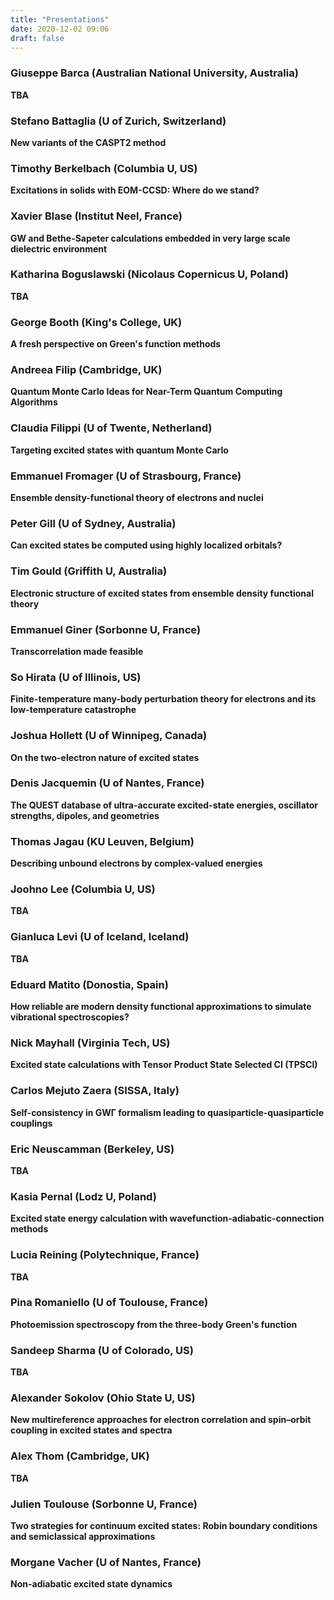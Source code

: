 ```yaml
---
title: "Presentations"
date: 2020-12-02 09:06
draft: false
---
```


### Giuseppe Barca (Australian National University, Australia) <!-- giuseppemj.barca@gmail.com -->
**TBA**

### Stefano Battaglia (U of Zurich, Switzerland) <!-- stefano.battaglia@chem.uzh.ch -->
**New variants of the CASPT2 method**

### Timothy Berkelbach (Columbia U, US) <!-- t.berkelbach@columbia.edu -->
**Excitations in solids with EOM-CCSD: Where do we stand?**

### Xavier Blase (Institut Neel, France) <!-- xavier.blase@neel.cnrs.fr -->
**GW and Bethe-Sapeter calculations embedded in very large scale dielectric environment**

### Katharina Boguslawski (Nicolaus Copernicus U, Poland)  <!-- k.boguslawski@fizyka.umk.pl -->
**TBA**

### George Booth (King's College, UK) <!-- george.booth@kcl.ac.uk -->
**A fresh perspective on Green's function methods**

### Andreea Filip (Cambridge, UK) <!-- maf63@cam.ac.uk  -->
**Quantum Monte Carlo Ideas for Near-Term Quantum Computing Algorithms**

### Claudia Filippi (U of Twente, Netherland) <!-- c.filippi@utwente.nl -->
**Targeting excited states with quantum Monte Carlo**

### Emmanuel Fromager (U of Strasbourg, France) <!-- fromagere@unistra.fr -->
**Ensemble density-functional theory of electrons and nuclei**

### Peter Gill (U of Sydney, Australia) <!-- p.gill@sydney.edu.au -->
**Can excited states be computed using highly localized orbitals?**

### Tim Gould (Griffith U, Australia) <!-- t.gould@griffith.edu.au -->
**Electronic structure of excited states from ensemble density functional theory**

### Emmanuel Giner (Sorbonne U, France) <!-- emmanuel.giner@lct.jussieu.fr -->
**Transcorrelation made feasible**

### So Hirata (U of Illinois, US) <!-- sohirata@illinois.edu -->
**Finite-temperature many-body perturbation theory for electrons and its low-temperature catastrophe**

### Joshua Hollett (U of Winnipeg, Canada) <!-- j.hollett@uwinnipeg.ca -->
**On the two-electron nature of excited states**

### Denis Jacquemin (U of Nantes, France) <!-- Denis.Jacquemin@univ-nantes.fr -->
**The QUEST database of ultra-accurate excited-state energies, oscillator strengths, dipoles, and geometries**

### Thomas Jagau (KU Leuven, Belgium) 
**Describing unbound electrons by complex-valued energies**

### Joohno Lee (Columbia U, US) <!-- linusjoonho@gmail.com -->
**TBA**

### Gianluca Levi (U of Iceland, Iceland) <!-- giale@hi.is -->
**TBA**

### Eduard Matito (Donostia, Spain) <!-- ematito@gmail.com -->
**How reliable are modern density functional approximations to simulate vibrational spectroscopies?**

### Nick Mayhall (Virginia Tech, US) <!-- nmayhall@vt.edu -->
**Excited state calculations with Tensor Product State Selected CI (TPSCI)**

### Carlos Mejuto Zaera (SISSA, Italy) <!-- cmejutoz@sissa.it-->
**Self-consistency in GWΓ formalism leading to quasiparticle-quasiparticle couplings**

### Eric Neuscamman (Berkeley, US) <!-- eric.neuscamman@gmail.com -->
**TBA**

### Kasia Pernal (Lodz U, Poland)<!-- katarzyna.pernal@p.lodz.pl -->
**Excited state energy calculation with wavefunction-adiabatic-connection methods**

### Lucia Reining (Polytechnique, France) <!-- lucia.reining@polytechnique.fr -->
**TBA**

### Pina Romaniello (U of Toulouse, France) <!-- pina.romaniello@gmail.com -->
**Photoemission spectroscopy from the three-body Green's function**

### Sandeep Sharma (U of Colorado, US) <!-- sandeep.sharma@colorado.edu -->
**TBA**

### Alexander Sokolov (Ohio State U, US) <!-- sokolov.8@osu.edu -->
**New multireference approaches for electron correlation and spin–orbit coupling in excited states and spectra**

### Alex Thom (Cambridge, UK) <!-- ajwt3@cam.ac.uk -->
**TBA**

### Julien Toulouse (Sorbonne U, France) <!-- toulouse@lct.jussieu.fr -->
**Two strategies for continuum excited states: Robin boundary conditions and semiclassical approximations**

### Morgane Vacher (U of Nantes, France) <!-- Morgane.Vacher@univ-nantes.fr -->
**Non-adiabatic excited state dynamics**

